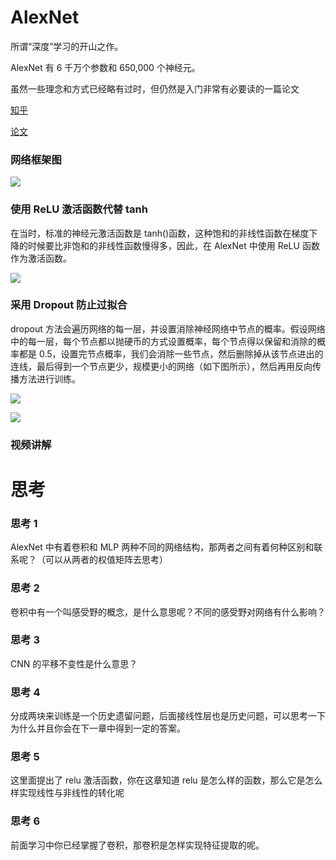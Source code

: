 # AlexNet

所谓“深度”学习的开山之作。

AlexNet 有 6 千万个参数和 650,000 个神经元。

虽然一些理念和方式已经略有过时，但仍然是入门非常有必要读的一篇论文

[知乎](https://zhuanlan.zhihu.com/p/42914388)

[论文](http://www.cs.toronto.edu/~fritz/absps/imagenet.pdf)

### <strong>网络框架图</strong>

![](static/boxcng0jB2dmDD18EwU8nAIFPIc.png)

### <strong>使用 ReLU 激活函数代替 tanh</strong>

在当时，标准的神经元激活函数是 tanh()函数，这种饱和的非线性函数在梯度下降的时候要比非饱和的非线性函数慢得多，因此，在 AlexNet 中使用 ReLU 函数作为激活函数。

![](static/boxcnFlENdpKXUR7l4MhUXFKzfg.png)

### <strong>采用 Dropout 防止过拟合</strong>

dropout 方法会遍历网络的每一层，并设置消除神经网络中节点的概率。假设网络中的每一层，每个节点都以抛硬币的方式设置概率，每个节点得以保留和消除的概率都是 0.5，设置完节点概率，我们会消除一些节点，然后删除掉从该节点进出的连线，最后得到一个节点更少，规模更小的网络（如下图所示），然后再用反向传播方法进行训练。

![](static/boxcnNXzBUtJWXbUtEZzxugBr6W.png)

![](static/boxcn7kG0PcXNumIdTFuEdaHl0e.png)

### 

### 

### <strong>视频讲解</strong>

# 思考

### 思考 1

AlexNet 中有着卷积和 MLP 两种不同的网络结构，那两者之间有着何种区别和联系呢？（可以从两者的权值矩阵去思考）

### <strong>思考 2</strong>

卷积中有一个叫感受野的概念，是什么意思呢？不同的感受野对网络有什么影响？

### 思考 3

CNN 的平移不变性是什么意思？

### 思考 4

分成两块来训练是一个历史遗留问题，后面接线性层也是历史问题，可以思考一下为什么并且你会在下一章中得到一定的答案。

### 思考 5

这里面提出了 relu 激活函数，你在这章知道 relu 是怎么样的函数，那么它是怎么样实现线性与非线性的转化呢

### 思考 6

前面学习中你已经掌握了卷积，那卷积是怎样实现特征提取的呢。

